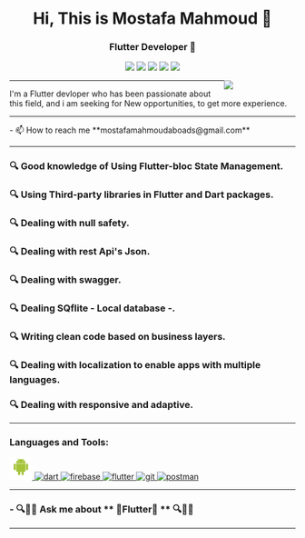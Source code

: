 
<h1 align="center">Hi, This is Mostafa Mahmoud 👋</h1>
<h3 align="center">Flutter Developer 💎</h3>

<p align="center">
    <a href="https://twitter.com/darshfc"><img src="https://img.shields.io/badge/twitter-%231FA1F1?style=flat&logo=twitter&logoColor=white"/></a>
    <a href="https://www.linkedin.com/in/mostafamahmoudaboads/"><img src="https://img.shields.io/badge/linkedin-%230177B5?style=flat&logo=linkedin&logoColor=white"/></a>
    <a href="https://www.youtube.com/channel/UCdkYJAgIIZCVFQhCezpnDDg"><img src="https://img.shields.io/badge/youtube-%23FF0000?style=flat&logo=youtube&logoColor=white"/></a>
    <a href="https://www.facebook.com/Mr.mostafamahmod/"><img src="https://img.shields.io/badge/facebook-%230177B5?style=flat&logo=facebook&logoColor=white"/></a>
    <a href="https://www.udemy.com/user/mostafmahmoud/"><img src="https://img.shields.io/badge/udemy-%23E4415F?style=flat&logo=udemy&logoColor=white"/></a>
  </p>
  
  <img src="https://avatars.githubusercontent.com/u/88770750?s=400&u=afa4dd797ee1e7ed41174826e69cbed30af6cba1&v=4" align="right" width="25%"/>
<hr>

I'm a Flutter devloper who has been passionate about this field, and i am seeking for New opportunities, to get more experience.
<hr>
- 📫 How to reach me **mostafamahmoudaboads@gmail.com**
<hr>

<h3> 🔍 Good knowledge of Using Flutter-bloc State Management. </h3>
<h3> 🔍 Using Third-party libraries in Flutter and Dart packages. </h3>
<h3> 🔍 Dealing with null safety. </h3>
<h3> 🔍 Dealing with rest Api's Json. </h3>
<h3> 🔍 Dealing with swagger. </h3>
<h3> 🔍 Dealing SQflite - Local database -. </h3>
<h3> 🔍 Writing clean code based on business layers. </h3>
<h3> 🔍 Dealing with localization to enable apps with multiple languages. </h3>
<h3> 🔍 Dealing with responsive and adaptive. </h3>

<hr>

<h3 align="left">Languages and Tools:</h3>
<p align="left"> <a href="https://developer.android.com" target="_blank" rel="noreferrer"> <img src="https://raw.githubusercontent.com/devicons/devicon/master/icons/android/android-original-wordmark.svg" alt="android" width="40" height="40"/> </a> <a <a href="https://dart.dev" target="_blank" rel="noreferrer"> <img src="https://www.vectorlogo.zone/logos/dartlang/dartlang-icon.svg" alt="dart" width="40" height="40"/> </a> <a href="https://firebase.google.com/" target="_blank" rel="noreferrer"> <img src="https://www.vectorlogo.zone/logos/firebase/firebase-icon.svg" alt="firebase" width="40" height="40"/> </a> <a href="https://flutter.dev" target="_blank" rel="noreferrer"> <img src="https://www.vectorlogo.zone/logos/flutterio/flutterio-icon.svg" alt="flutter" width="40" height="40"/> </a> <a href="https://git-scm.com/" target="_blank" rel="noreferrer"> <img src="https://www.vectorlogo.zone/logos/git-scm/git-scm-icon.svg" alt="git" width="40" height="40"/> </a> <a href="https://postman.com" target="_blank" rel="noreferrer"> <img src="https://www.vectorlogo.zone/logos/getpostman/getpostman-icon.svg" alt="postman" width="40" height="40"/> </a> </a> </p>

<hr>

<h3 align="left"> - 🔍💬🔭 Ask me about ** 💎Flutter💎 ** 🔍💬🔭</h3>

<hr>
